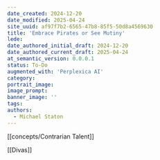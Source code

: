 ```yaml
---
date_created: 2024-12-20
date_modified: 2025-04-24
site_uuid: af97f7b2-6565-47b8-85f5-50d8a4569630
title: 'Embrace Pirates or See Mutiny'
lede: 
date_authored_initial_draft: 2024-12-20
date_authored_current_draft: 2025-04-24
at_semantic_version: 0.0.0.1
status: To-Do
augmented_with: 'Perplexica AI'
category: 
portrait_image: 
image_prompt: 
banner_image: ''
tags:
authors:
  - Michael Staton
---
```


[[concepts/Contrarian Talent]]

[[Divas]]
